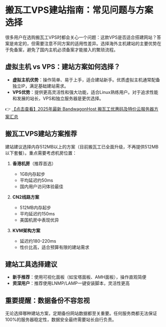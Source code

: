 # 搬瓦工VPS建站指南：常见问题与方案选择

很多用户在选购搬瓦工VPS时都会关心一个问题：这款VPS是否适合搭建网站？答案是肯定的，但需要注意不同方案的适用性差异。选择海外主机建站的主要优势在于免备案，避免了国内主机必须备案才能接入的繁琐流程。

## 虚拟主机 vs VPS：建站方案如何选择？

- **虚拟主机优势**：操作简单、易于上手，适合建站新手。优质虚拟主机通常配备独立IP，满足基础建站需求。
- **VPS优势**：提供更高灵活性和强大功能，适合Linux熟练用户。对于追求性能和发展的站长，VPS和独立服务器是更优选择。

👉 [【点击查看】2025年最新 BandwagonHost 搬瓦工优惠码及特价云服务器方案汇总](https://bit.ly/banwagon)

## 搬瓦工VPS建站方案推荐

建站建议选择内存512MB以上的方案（目前搬瓦工已全面升级，不再提供512MB以下套餐）。重点需要考虑机房位置：

1. **香港机房**（推荐首选）
   - 1GB内存起步
   - 平均延迟约50ms
   - 国内用户访问体验最佳

2. **CN2线路方案**
   - 512MB内存起步
   - 平均延迟约150ms
   - 美国机房中表现优异

3. **KVM架构方案**
   - 延迟约180-220ms
   - 性价比高，适合预算有限的建站需求

## 建站工具选择建议

- **新手推荐**：使用可视化面板（如宝塔面板、AMH面板），操作直观简便
- **资深用户**：推荐使用LNMP/LAMP一键安装脚本，灵活性更高

## 重要提醒：数据备份不容忽视

无论选择哪种建站方案，定期备份网站数据都至关重要。任何服务商都无法保证100%的服务器稳定性，数据安全最终需要站长自行负责。